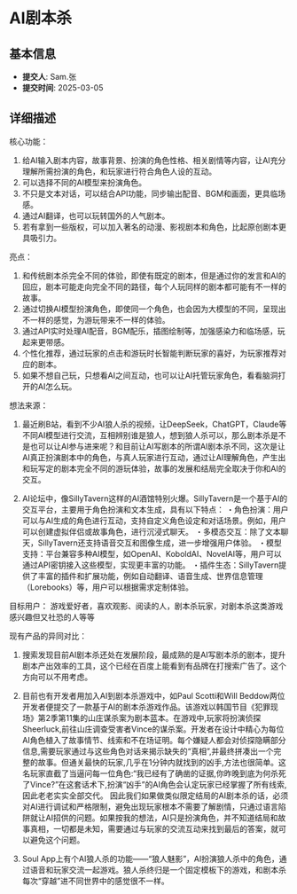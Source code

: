 # AI剧本杀

## 基本信息
- **提交人**: Sam.张
- **提交时间**: 2025-03-05

## 详细描述
核心功能：
1. 给AI输入剧本内容，故事背景、扮演的角色性格、相关剧情等内容，让AI充分理解所需扮演的角色，和玩家进行符合角色人设的互动。
2. 可以选择不同的AI模型来扮演角色。
3. 不只是文本对话，可以结合API功能，同步输出配音、BGM和画面，更具临场感。
4. 通过AI翻译，也可以玩转国外的人气剧本。
5. 若有拿到一些版权，可以加入著名的动漫、影视剧本和角色，比起原创剧本更具吸引力。

亮点：
1. 和传统剧本杀完全不同的体验，即使有既定的剧本，但是通过你的发言和AI的回应，剧本可能走向完全不同的路径，每个人玩同样的剧本都可能有不一样的故事。
2. 通过切换AI模型扮演角色，即使同一个角色，也会因为大模型的不同，呈现出不一样的感觉，为游玩带来不一样的体验。
3. 通过API实时处理AI配音，BGM配乐，插图绘制等，加强感染力和临场感，玩起来更带感。
4. 个性化推荐，通过玩家的点击和游玩时长智能判断玩家的喜好，为玩家推荐对应的剧本。
5. 如果不想自己玩，只想看AI之间互动，也可以让AI托管玩家角色，看看脑洞打开的AI怎么玩。

想法来源：
1. 最近刷B站，看到不少AI狼人杀的视频，让DeepSeek，ChatGPT，Claude等不同AI模型进行交流，互相辨别谁是狼人，想到狼人杀可以，那么剧本杀是不是也可以让AI参与进来呢？和目前让AI写剧本的所谓AI剧本杀不同，这次是让AI真正扮演剧本中的角色，与真人玩家进行互动，通过让AI理解角色，产生出和玩写定的剧本完全不同的游玩体验，故事的发展和结局完全取决于你和AI的交互。

2. AI论坛中，像SillyTavern这样的AI酒馆特别火爆。SillyTavern是一个基于AI的交互平台，主要用于角色扮演和文本生成，具有以下特点：
・角色扮演：用户可以与AI生成的角色进行互动，支持自定义角色设定和对话场景。例如，用户可以创建虚拟伴侣或故事角色，进行沉浸式聊天。
・多模态交互：除了文本聊天，SillyTavern还支持语音交互和图像生成，进一步增强用户体验。
・模型支持：平台兼容多种AI模型，如OpenAI、KoboldAI、NovelAI等，用户可以通过API密钥接入这些模型，实现更丰富的功能。
・插件生态：SillyTavern提供了丰富的插件和扩展功能，例如自动翻译、语音生成、世界信息管理（Lorebooks）等，用户可以根据需求定制体验。

目标用户：
游戏爱好者，喜欢观影、阅读的人，剧本杀玩家，对剧本杀这类游戏感兴趣但又社恐的人等等

现有产品的异同对比：
1. 搜索发现目前AI剧本杀还处在发展阶段，最成熟的是AI写剧本杀的剧本，提升剧本产出效率的工具，这个已经在百度上能看到有品牌在打搜索广告了。这个方向可以不用考虑。

2. 目前也有开发者用加入AI到剧本杀游戏中，如Paul Scotti和Will Beddow两位开发者便提交了一款基于AI的剧本杀游戏作品。该游戏以韩国节目《犯罪现场》第2季第11集的山庄谋杀案为剧本蓝本。在游戏中,玩家将扮演侦探Sheerluck,前往山庄调查受害者Vince的谋杀案。开发者在设计中精心为每位AI角色植入了故事情节、线索和不在场证明。每个嫌疑人都会对侦探隐瞒部分信息,需要玩家通过与这些角色对话来揭示缺失的“真相”,并最终拼凑出一个完整的故事。但通关最快的玩家,几乎在1分钟内就找到的凶手,方法也很简单。这名玩家直截了当逼问每一位角色:“我已经有了确凿的证据,你昨晚到底为何杀死了Vince?”在这套话术下,扮演“凶手”的AI角色会认定玩家已经掌握了所有线索,因此老老实实全部交代。
因此我们如果做类似限定结局的AI剧本杀的话，必须对AI进行调试和严格限制，避免出现玩家根本不需要了解剧情，只通过语言陷阱就让AI招供的问题。如果按我的想法，AI只是扮演角色，并不知道结局和故事真相，一切都是未知，需要通过与玩家的交流互动来找到最后的答案，就可以避免这个问题。

3. Soul App上有个AI狼人杀的功能——“狼人魅影”，AI扮演狼人杀中的角色，通过语音和玩家交流一起游戏。狼人杀终归是一个固定模板下的游戏，和剧本杀每次“穿越”进不同世界中的感觉很不一样。

